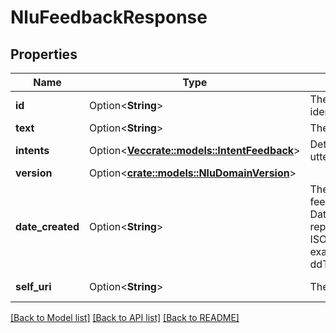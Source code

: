 # NluFeedbackResponse

## Properties

Name | Type | Description | Notes
------------ | ------------- | ------------- | -------------
**id** | Option<**String**> | The globally unique identifier for the object. | [optional][readonly]
**text** | Option<**String**> | The feedback text. | [optional]
**intents** | Option<[**Vec<crate::models::IntentFeedback>**](IntentFeedback.md)> | Detected intent of the utterance | [optional]
**version** | Option<[**crate::models::NluDomainVersion**](NluDomainVersion.md)> |  | [optional]
**date_created** | Option<**String**> | The date when the feedback was created. Date time is represented as an ISO-8601 string. For example: yyyy-MM-ddTHH:mm:ss[.mmm]Z | [optional][readonly]
**self_uri** | Option<**String**> | The URI for this object | [optional][readonly]

[[Back to Model list]](../README.md#documentation-for-models) [[Back to API list]](../README.md#documentation-for-api-endpoints) [[Back to README]](../README.md)


